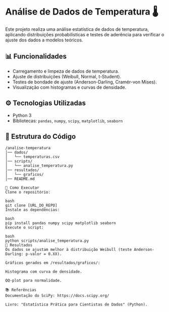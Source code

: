 # Análise de Dados de Temperatura 🌡️  

Este projeto realiza uma análise estatística de dados de temperatura, aplicando distribuições probabilísticas e testes de aderência para verificar o ajuste dos dados a modelos teóricos.  

## 📊 **Funcionalidades**  
- Carregamento e limpeza de dados de temperatura.  
- Ajuste de distribuições (Weibull, Normal, t-Student).  
- Testes de bondade de ajuste (Anderson-Darling, Cramér-von Mises).  
- Visualização com histogramas e curvas de densidade.  

## ⚙️ **Tecnologias Utilizadas**  
- Python 3  
- Bibliotecas: `pandas`, `numpy`, `scipy`, `matplotlib`, `seaborn`  

## 📂 **Estrutura do Código**  
```plaintext
/analise-temperatura  
│── dados/  
│   └── temperaturas.csv  
│── scripts/  
│   └── analise_temperatura.py  
│── resultados/  
│   └── graficos/  
│── README.md
  
🚀 Como Executar
Clone o repositório:

bash
git clone [URL_DO_REPO]  
Instale as dependências:

bash
pip install pandas numpy scipy matplotlib seaborn  
Execute o script:

bash
python scripts/analise_temperatura.py  
📝 Resultados
Os dados se ajustam melhor à distribuição Weibull (teste Anderson-Darling: p-valor = 0.XX).

Gráficos gerados em /resultados/graficos/:

Histograma com curva de densidade.

QQ-plot para normalidade.

📚 Referências
Documentação do SciPy: https://docs.scipy.org/

Livro: "Estatística Prática para Cientistas de Dados" (Python).

